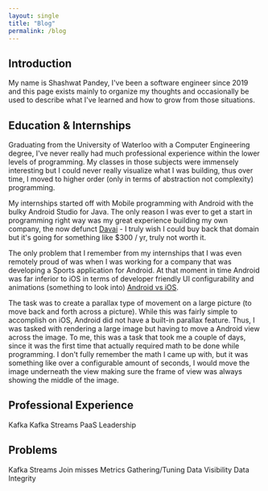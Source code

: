 ```yaml
---
layout: single
title: "Blog"
permalink: /blog
---
```


## Introduction

My name is Shashwat Pandey, I've been a software engineer since 2019 and this page exists mainly to organize my thoughts and occasionally be used to describe what I've learned and how to grow from those situations.

## Education & Internships

Graduating from the University of Waterloo with a Computer Engineering degree, I've never really had much professional experience within the lower levels of programming. My classes in those subjects were immensely interesting but I could never really visualize what I was building, thus over time, I moved to higher order (only in terms of abstraction not complexity) programming.

My internships started off with Mobile programming with Android with the bulky Android Studio for Java. The only reason I was ever to get a start in programming right way was my great experience building my own company, the now defunct [Davai](/davai.md) - I truly wish I could buy back that domain but it's going for something like $300 / yr, truly not worth it.

The only problem that I remember from my internships that I was even remotely proud of was when I was working for a company that was developing a Sports application for Android. At that moment in time Android was far inferior to iOS in terms of developer friendly UI configurability and animations (something to look into) [Android vs iOS](/android-vs-ios.md).

The task was to create a parallax type of movement on a large picture (to move back and forth across a picture). While this was fairly simple to accomplish on iOS, Android did not have a built-in parallax feature. Thus, I was tasked with rendering a large image but having to move a Android view across the image. To me, this was a task that took me a couple of days, since it was the first time that actually required math to be done while programming. I don't fully remember the math I came up with, but it was something like over a configurable amount of seconds, I would move the image underneath the view making sure the frame of view was always showing the middle of the image.

## Professional Experience

Kafka
Kafka Streams
PaaS
Leadership

## Problems

Kafka Streams Join misses
Metrics Gathering/Tuning
Data Visibility
Data Integrity
